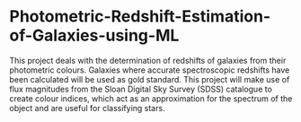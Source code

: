 # Photometric-Redshift-Estimation-of-Galaxies-using-ML
  This project deals with the determination of redshifts of galaxies from their photometric colours. Galaxies where accurate spectroscopic redshifts have been calculated will be used as gold standard.  This project will make use of flux magnitudes from the Sloan Digital Sky Survey (SDSS) catalogue to create colour indices, which act as an approximation for the spectrum of the object and are useful for classifying stars.

